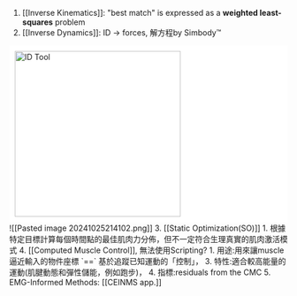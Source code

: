1. [[Inverse Kinematics]]: "best match" is expressed as a **weighted least-squares** problem
2. [[Inverse Dynamics]]: ID -> forces, 解方程by Simbody™
<div style="background-color: white; padding: 10px;">
<img src="D:\Notes\Exoskeleton-Control-Note\documents\Simulation\opensim\Inverse Dynamics (ID) Tool.png" alt="ID Tool" width="300"/></div>
![[Pasted image 20241025214102.png]]
3. [[Static Optimization(SO)]]
	1. 根據特定目標計算每個時間點的最佳肌肉力分佈，但不一定符合生理真實的肌肉激活模式
4. [[Computed Muscle Control]], 無法使用Scripting?
	1. 用途:用來讓muscle逼近輸入的物件座標 `==` 基於追蹤已知運動的「控制」，
	3. 特性:適合較高能量的運動(肌腱動態和彈性儲能，例如跑步)，
	4. 指標:residuals from the CMC
5. EMG-Informed Methods: [[CEINMS app.]]